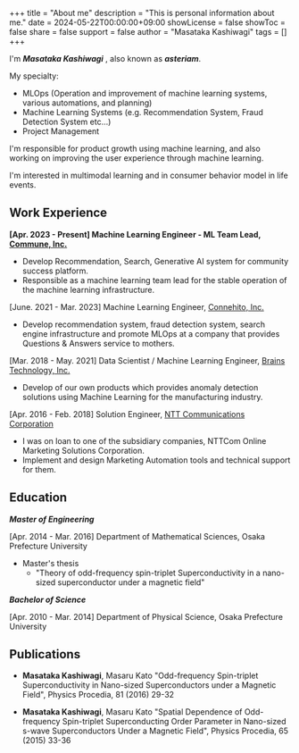 +++
title = "About me"
description = "This is personal information about me."
date = 2024-05-22T00:00:00+09:00
showLicense = false
showToc = false
share = false
support = false
author = "Masataka Kashiwagi"
tags = []
+++

I'm **_Masataka Kashiwagi_** , also known as **_asteriam_**.

My specialty:

- MLOps (Operation and improvement of machine learning systems, various automations, and planning)
- Machine Learning Systems (e.g. Recommendation System, Fraud Detection System etc...)
- Project Management

I'm responsible for product growth using machine learning, and also working on improving the user experience through machine learning.

I'm interested in multimodal learning and in consumer behavior model in life events.

## **Work Experience**

**[Apr. 2023 - Present] Machine Learning Engineer - ML Team Lead, [Commune, Inc.](https://commune.co.jp/)**

- Develop Recommendation, Search, Generative AI system for community success platform.
- Responsible as a machine learning team lead for the stable operation of the machine learning infrastructure.

[June. 2021 - Mar. 2023] Machine Learning Engineer, [Connehito, Inc.](https://connehito.com/)

- Develop recommendation system, fraud detection system, search engine infrastructure and promote MLOps at a company that provides Questions & Answers service to mothers.

[Mar. 2018 - May. 2021] Data Scientist / Machine Learning Engineer, [Brains Technology, Inc.](https://www.brains-tech.co.jp/)

- Develop of our own products which provides anomaly detection solutions using Machine Learning for the manufacturing industry.

[Apr. 2016 - Feb. 2018] Solution Engineer, [NTT Communications Corporation](https://www.ntt.com/index.html)

- I was on loan to one of the subsidiary companies, NTTCom Online Marketing Solutions Corporation.
- Implement and design Marketing Automation tools and technical support for them.

## **Education**

**_Master of Engineering_**

[Apr. 2014 - Mar. 2016] Department of Mathematical Sciences, Osaka Prefecture University

- Master's thesis
  - "Theory of odd-frequency spin-triplet Superconductivity in a nano-sized superconductor under a magnetic field"

**_Bachelor of Science_**

[Apr. 2010 - Mar. 2014] Department of Physical Science, Osaka Prefecture University

## **Publications**

- **Masataka Kashiwagi**, Masaru Kato "Odd-frequency Spin-triplet Superconductivity in Nano-sized Superconductors under a Magnetic Field", Physics Procedia, 81 (2016) 29-32

- **Masataka Kashiwagi**, Masaru Kato "Spatial Dependence of Odd-frequency Spin-triplet Superconducting Order Parameter in Nano-sized s-wave Superconductors Under a Magnetic Field", Physics Procedia, 65 (2015) 33-36

